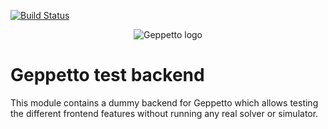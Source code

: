 [![Build Status](https://travis-ci.org/openworm/org.geppetto.testbackend.png?branch=master)](https://travis-ci.org/openworm/org.geppetto.testbackend)

<p align="center">
  <img src="https://dl.dropboxusercontent.com/u/7538688/geppetto%20logo.png?dl=1" alt="Geppetto logo"/>
</p>

# Geppetto test backend

This module contains a dummy backend for Geppetto which allows testing the different frontend features without running any real solver or simulator.
